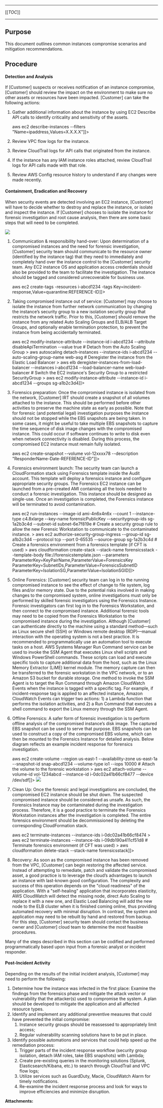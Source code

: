   

  

|    |    |    |    |
| --- | --- | --- | --- |

  

* * *

[[_TOC_]]

* * *

**Purpose**
-----------

This document outlines common instances compromise scenarios and mitigation recommendations.

**Procedure**
-------------

#### Detection and Analysis

If \[Customer\] suspects or receives notification of an instance compromise, \[Customer\] should review the impact on the environment to make sure no other assets or resources have been impacted. \[Customer\] can take the following actions:

1.  Gather additional information about the instance by using EC2 Describe API calls to identify criticality and sensitivity of the assets.
    
     aws ec2 describe-instances --filters "Name=ipaddress,Values=X.X.X.X"\]\]>
    
      
    
2.  Review VPC flow logs for the instance.
3.  Review CloudTrail logs for API calls that originated from the instance.
4.  If the instance has any IAM instance roles attached, review CloudTrail logs for API calls made with that role.
5.  Review AWS Config resource history to understand if any changes were made recently.

#### Containment, Eradication and Recovery

When security events are detected involving an EC2 instance, \[Customer\] will have to decide whether to destroy and replace the instance, or isolate and inspect the instance. If \[Customer\] chooses to isolate the instance for forensic investigation and root cause analysis, then there are some basic steps that will need to be completed.

 ![](/.attachments/DK-Security/image2019-7-19_12-48-8.png)

1.  Communication & responsibility hand-over: Upon determination of a compromised instances and the need for forensic investigation, \[Customer\] security team should communicate to the resource owner (identified by the instance tag) that they need to immediately and completely hand over the instance control to the \[Customer\] security team. Any EC2 instance OS and application access credentials should also be provided to the team to facilitate the investigation. The instance should be tagged and considered unrecoverable for business use.
    
     aws ec2 create-tags -resources i-abcd1234 -tags Key=incident-response,Value=quarantine:REFERENCE-ID\]\]>
    
      
    
2.  Taking compromised instance out of service: \[Customer\] may choose to isolate the instance from further network communication by changing the instance’s security group to a new isolation security group that restricts the network traffic. Prior to this, \[Customer\] should remove the instance from any related Auto Scaling Groups and ELB/ALB Target Groups, and optionally enable termination protection, to prevent the instance from being accidentally terminated.
    
     aws ec2 modify-instance-attribute --instance-id i-abcd1234 --attribute disableApiTermination --value true # Detach from the Auto Scaling Group > aws autoscaling detach-instances --instance-ids i-abcd1234 --auto-scaling-group-name web-asg # Deregister the instance from the Elastic Load Balancer > aws elb deregister-instances-from-load-balancer --instances i-abcd1234 --load-balancer-name web-load-balancer # Switch the EC2 instance's Security Group to a restricted SecurityGroup > aws ec2 modify-instance-attribute --instance-id i-abcd1234 --groups sg-a1b2c3d4\]\]>
    
      
    
3.  Forensics preparation: Once the compromised instance is isolated from the network, \[Customer\] IRT should create a snapshot of all volumes attached to the instance. This should be performed before other activities to preserve the machine state as early as possible. Note that for forensic (and potential legal) investigation purposes the instance should not be stopped while the EBS snapshots are being taken. In some cases, it might be useful to take multiple EBS snapshots to capture the time sequence of disk image changes with the compromised instance. This could occur if software continues to write to disk even when network connectivity is disabled. During this process, the compromised EC2 instance must remain fully isolated.
    
     aws ec2 create-snapshot --volume vol-12xxxx78 --description "ResponderName-Date-REFERENCE-ID"\]\]>
    
      
    
4.  Forensics environment launch: The security team can launch a CloudFormation stack using Forensics template inside the Audit account. This template will deploy a forensics instance and configure appropriate security groups. The Forensics EC2 instance can be launched from a pre-created AMI containing all the tools needed to conduct a forensic investigation. This instance should be designed as single-use. Once an investigation is completed, the Forensics instance will be terminated to avoid contamination.
    
     aws ec2 run-instances --image-id ami-4n6x4n6x --count 1 --instance-type c4.8xlarge --key-name forensicPublicKey --securitygroup-ids sg-1a2b3c4d --subnet-id subnet-6e7f819e # Create a security group rule to allow the new Forensic Workstation to communicate to the contaminated instance. > aws ec2 authorize-security-group-ingress --group-id sg-a1b2c3d4 --protocol tcp --port 0-65535 --source-group sg-1a2b3c4d # Create a forensics environment from a forensics template (if CFT is used) > aws cloudformation create-stack --stack-name forensicsstack --template-body file://forensicstemplate.json --parameters ParameterKey=KeyPairName,ParameterValue=ForensicsKey ParameterKey=SubnetIDs,ParameterValue=ForensicsSubnetID ParameterKey=IsolationSG,ParameterValue=IsolationSGID\]\]>
    
      
    
5.  Online Forensics: \[Customer\] security team can log in to the running compromised instance to see the effect of change to file system, log files and/or memory state. Due to the potential risks involved in making changes to the compromised system, online investigations must only be performed by skilled forensic investigators using the Forensics Instance. Forensic investigators can first log in to the Forensics Workstation, and then connect to the compromised instance. Additional forensic tools may need to be copied from the Forensics Workstation to the compromised instance during the investigation. Although \[Customer\] can authenticate directly to the machine using a standard method—such as Linux secure shell (SSH) or Windows remote desktop (RDP)—manual interaction with the operating system is not a best practice. It is recommended to programmatically use an automation tool to execute tasks on a host. AWS Systems Manager Run Command service can be used to invoke the SSM Agent that executes Linux shell scripts and Windows PowerShell commands. These scripts can load and execute specific tools to capture additional data from the host, such as the Linux Memory Extractor (LiME) kernel module. The memory capture can then be transferred to the forensic workstation in the VPC network, or to an Amazon S3 bucket for durable storage. One method to invoke the SSM Agent is to target the Run Command through Amazon CloudWatch Events when the instance is tagged with a specific tag. For example, if incident-response tag is applied to an affected instance, Amazon CloudWatch Events can trigger two actions: 1) a Lambda function that performs the isolation activities, and 2) a Run Command that executes a shell command to export the Linux memory through the SSM Agent.
    
      
    
6.  Offline Forensics: A safer form of forensic investigation is to perform offline analysis of the compromised instance’s disk image. The captured EBS snapshot can be used to serve that purpose. EBS snapshots can be used to construct a copy of the compromised EBS volume, which can then be mounted to the Forensics Instance for detailed analysis. Below diagram reflects an example incident response for forensics investigation.
    
     aws ec2 create-volume --region us-east-1 --availability-zone us-east-1a --snapshot-id snap-abcd1234 --volume-type io1 --iops 10000 # Attach the volume to the forensic workstation > aws ec2 attach-volume --volume-id vol-1234abcd --instance-id i-0dc02a41b66cf8477 --device /dev/sdf\]\]>
     ![](/.attachments/DK-Security/image2019-7-19_12-51-21.png)
    
      
    
7.  Clean Up: Once the forensic and legal investigations are concluded, the compromised EC2 instance should be shut down. The suspected compromised instance should be considered as unsafe. As such, the Forensics Instance may be contaminated during the investigation process. Therefore, it is a good practice to terminate the Forensics Workstation instances after the investigation is completed. The entire forensics environment should be decommissioned by deleting the corresponding CloudFormation stack.
    
     aws ec2 terminate-instances --instance-ids i-0dc02a41b66cf8474 > aws ec2 terminate-instances --instance-ids i-09db190a411cf51d8 # Terminate forensics environment (if CFT was used) > aws cloudformation delete-stack --stack-name forensicsstack\]\]>
    
      
    
8.  Recovery: As soon as the compromised instance has been removed from the VPC, \[Customer\] can begin restoring the affected service. Instead of attempting to remediate, patch and validate the compromised asset, a good practice is to leverage the cloud’s advantages to launch an instance with last-known good configuration. The complexity and success of this operation depends on the "cloud readiness" of the application. With a "self-healing" application that incorporates elasticity, AWS CloudWatch will detect the missing node, direct Auto Scaling to replace it with a new one, and Elastic Load Balancing will add the new node to the ELB cluster when it is finished coming online, thus providing automated recovery with minimal disruption. In contrast, the system and application may need to be rebuilt by hand and restored from backup. For this step, \[Customer\] security team should contact the business owner and \[Customer\] cloud team to determine the most feasible procedures.

Many of the steps described in this section can be codified and performed programmatically based upon input from a forensic analyst or incident responder.

#### Post-Incident Activity

Depending on the results of the initial incident analysis, \[Customer\] may need to perform the following:

1.  Determine how the instance was infected in the first place: Examine the findings from the forensics phase and mitigate the attack vector or vulnerability that the attacker(s) used to compromise the system. A plan should be developed to mitigate the application and all affected resource types.
2.  Identify and implement any additional preventive measures that could have prevented the initial compromise:
    1.  Instance security groups should be reassessed to appropriately limit access;
    2.  Regular vulnerability scanning solutions have to be put in place.
3.  Identify possible automations and services that could help speed up the remediation process:
    1.  Trigger parts of the incident response workflow (security group isolation, detach IAM roles, take EBS snapshots) with Lambda;
    2.  Create pre-existing queries in the monitoring solutions (Splunk, Elasticsearch/Kibana, etc.) to search through CloudTrail and VPC flow logs;
    3.  Utilize services such as GuardDuty, Macie, CloudWatch Alarm for timely notifications.
    4.  Re-examine the incident response process and look for ways to improve efficiencies and minimize disruption.

 **Attachments:** 

